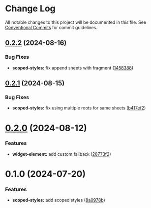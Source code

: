 # Change Log

All notable changes to this project will be documented in this file.
See [Conventional Commits](https://conventionalcommits.org) for commit guidelines.

## [0.2.2](https://github.com/rambler-digital-solutions/web-components/compare/@rambler-tech/scoped-styles@0.2.1...@rambler-tech/scoped-styles@0.2.2) (2024-08-16)

### Bug Fixes

- **scoped-styles:** fix append sheets with fragment ([1458388](https://github.com/rambler-digital-solutions/web-components/commit/145838857459a47fe173422968db157c2c4a398f))

## [0.2.1](https://github.com/rambler-digital-solutions/web-components/compare/@rambler-tech/scoped-styles@0.2.0...@rambler-tech/scoped-styles@0.2.1) (2024-08-15)

### Bug Fixes

- **scoped-styles:** fix using multiple roots for same sheets ([b417ef2](https://github.com/rambler-digital-solutions/web-components/commit/b417ef22acfff954853b0f71a62fc528e1375657))

# [0.2.0](https://github.com/rambler-digital-solutions/web-components/compare/@rambler-tech/scoped-styles@0.1.0...@rambler-tech/scoped-styles@0.2.0) (2024-08-12)

### Features

- **widget-element:** add custom fallback ([28773f2](https://github.com/rambler-digital-solutions/web-components/commit/28773f22619fd530bc71b95c2ef5ca2133b5a48e))

# 0.1.0 (2024-07-20)

### Features

- **scoped-styles:** add scoped styles ([8a0978b](https://github.com/rambler-digital-solutions/web-components/commit/8a0978bc1695d46ae13142a3124d0085993bb047))
